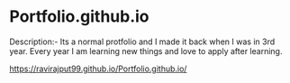 # Portfolio.github.io
Description:- Its a normal protfolio and I made it back when I was in 3rd year. Every year I am learning new things and love to apply after learning.

https://ravirajput99.github.io/Portfolio.github.io/
